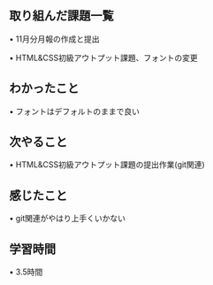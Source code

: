 ## 取り組んだ課題一覧
• 11月分月報の作成と提出

• HTML&CSS初級アウトプット課題、フォントの変更

## わかったこと
• フォントはデフォルトのままで良い


## 次やること
•  HTML&CSS初級アウトプット課題の提出作業(git関連)

## 感じたこと
• git関連がやはり上手くいかない


## 学習時間
• 3.5時間

